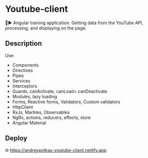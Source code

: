 # Youtube-client
:mag_right::arrow_forward: Angular training application. Getting data from the YouTube API, processing, and displaying on the page.
## Description
Use:
- Components
- Directives
- Pipes
- Services
- Interceptors
- Guards, canActivate, canLoad< canDeactivate
- Modules, lazy loading
- Forms, Reactive forms, Validators, Custom validators
- HttpClient
- RxJs, Marbles, Observables
- NgRx, actions, reducers, effects, store
- Angular Material

## Deploy

:globe_with_meridians: https://andreypotkas-youtube-client.netlify.app
